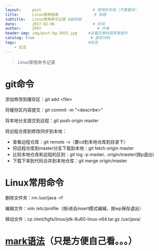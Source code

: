 ```yaml
---
layout:     post                       # 使用的布局（不需要改）
title:      Linux使用指南                # 标题 
subtitle:   Linux常用命令记录 #副标题
date:       2017-02-06                 # 时间
author:     ZFKY                         # 作者
header-img: img/post-bg-2015.jpg     #这篇文章标题背景图片
catalog: true                         # 是否归档
tags:                                #标签
    - 生活
---
```

> Linux常用命令记录

# git命令

添加修改到缓存区：git add \<file\>

将缓存区内容提交：git commit -m "\<describe\>"

将本地分支提交到远程：git push origin master

将远程仓库到修改同步到本地：  
- 查看远程仓库：git remote -v（要cd到本地仓库到目录下）  
- 将远程仓库到master分支下载到本地：git fetch origin master  
- 比较本地仓库和远程的区别：git log -p master.. origin/master(按p退出)  
- 下载下来到代码合并到本地仓库：git merge origin/master

# Linux常用命令

删除文件夹：rm /usr/java -rf

编辑文件：vim /etc/profile（按i进去insert模式编辑，按wp保存退出）

移动文件：cp /mnt/hgfs/linux/jdk-8u60-linux-x64.tar.gz /usr/java/


# [mark语法](http://www.appinn.com/markdown/#p "Title")（只是方便自己看。。。）



